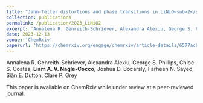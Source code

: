 ```yaml
---
title: "Jahn-Teller distortions and phase transitions in LiNiO<sub>2</sub>: Insights from _ab initio_ molecular dynamics and variable-temperature X-ray diffraction"
collection: publications
permalink: /publication/2023_LiNiO2
excerpt: 'Annalena R. Genreith-Schriever, Alexandra Alexiu, George S. Phillips, Chloe S. Coates, **Liam A. V. Nagle-Cocco**, Joshua D. Bocarsly, Farheen N. Sayed, Siân E. Dutton, Clare P. Grey'
date: 2023-12-13
venue: 'ChemRxiv'
paperurl: 'https://chemrxiv.org/engage/chemrxiv/article-details/6577acbdfd283d7904cb1e98'
---
```

Annalena R. Genreith-Schriever, Alexandra Alexiu, George S. Phillips, Chloe S. Coates, **Liam A. V. Nagle-Cocco**, Joshua D. Bocarsly, Farheen N. Sayed, Siân E. Dutton, Clare P. Grey

This paper is available on ChemRxiv while under review at a peer-reviewed journal.
